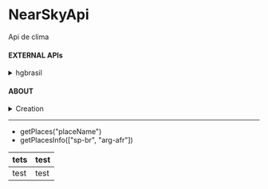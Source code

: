 # NearSkyApi
Api de clima

#### EXTERNAL APIs
<details>
<summary>hgbrasil</summary>
  
- https://hgbrasil.com/
- https://api.hgbrasil.com/stats/weather_cities?key=78g14f59&format=json-cors&sdk_version=hgbrasil
- https://api.hgbrasil.com/weather/?format=json-cors&key=78g14f59&woeid=455827&sdk_version=js1.0.0
</details>

#### ABOUT
<details>
<summary>Creation</summary>
  
</details>

---
- getPlaces("placeName")
- getPlacesInfo(["sp-br", "arg-afr"])

|tets|test|
|---|---|
|test|test|
